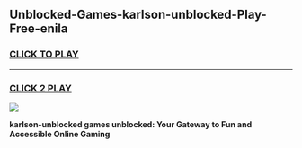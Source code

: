 
## Unblocked-Games-karlson-unblocked-Play-Free-enila
<h3>
<a href="https://premium76.site?title=karlson-unblocked&ref=23A">CLICK TO PLAY</a></h3>
<hr>

<h3>
<a href="https://premium76.site?title=karlson-unblocked&ref=23A">CLICK 2 PLAY</a>
  
</h3>

<a href="https://premium76.site?title=karlson-unblocked&ref=23A"><img src="https://clearcache.store/games.png"></a>


**karlson-unblocked games unblocked: Your Gateway to Fun and Accessible Online Gaming**
